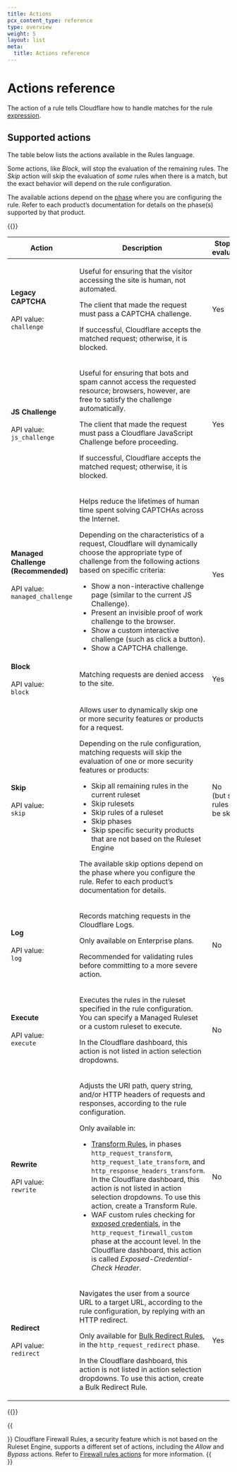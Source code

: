 ```yaml
---
title: Actions
pcx_content_type: reference
type: overview
weight: 5
layout: list
meta:
  title: Actions reference
---
```


# Actions reference

The action of a rule tells Cloudflare how to handle matches for the rule [expression](/ruleset-engine/rules-language/expressions/).

## Supported actions

The table below lists the actions available in the Rules language.

Some actions, like _Block_, will stop the evaluation of the remaining rules. The _Skip_ action will skip the evaluation of _some_ rules when there is a match, but the exact behavior will depend on the rule configuration.

The available actions depend on the [phase](/ruleset-engine/about/phases/) where you are configuring the rule. Refer to each product’s documentation for details on the phase(s) supported by that product.

{{<table-wrap>}}

<table style="width: 100%">
  <thead>
    <tr>
      <th>Action</th>
      <th>Description</th>
      <th>Stops rule evaluation?</th>
    </tr>
  </thead>
  <tbody>
    <tr>
      <td>
        <strong>Legacy CAPTCHA</strong><br />
        <br />
        API value:<br />
        <code>challenge</code>
      </td>
      <td>
        <p>Useful for ensuring that the visitor accessing the site is human, not automated.</p>
        <p>The client that made the request must pass a CAPTCHA challenge.</p>
        <p>If successful, Cloudflare accepts the matched request; otherwise, it is blocked.</p>
      </td>
      <td>Yes</td>
    </tr>
    <tr>
      <td>
        <strong>JS Challenge</strong><br />
        <br />
        API value:<br />
        <code>js_challenge</code>
      </td>
      <td>
        <p>
          Useful for ensuring that bots and spam cannot access the requested resource; browsers,
          however, are free to satisfy the challenge automatically.
        </p>
        <p>
          The client that made the request must pass a Cloudflare JavaScript Challenge before
          proceeding.
        </p>
        <p>If successful, Cloudflare accepts the matched request; otherwise, it is blocked.</p>
      </td>
      <td>Yes</td>
    </tr>
    <tr>
      <td>
        <strong>Managed Challenge (Recommended)</strong><br />
        <br />
        API value:<br />
        <code>managed_challenge</code>
      </td>
      <td>
        <p>Helps reduce the lifetimes of human time spent solving CAPTCHAs across the Internet.</p>
        <p>
          Depending on the characteristics of a request, Cloudflare will dynamically choose the appropriate type of challenge from the following actions based on specific criteria:
        </p>
        <ul>
          <li>Show a non-interactive challenge page (similar to the current JS Challenge).</li>
          <li>Present an invisible proof of work challenge to the browser.</li>
          <li>Show a custom interactive challenge (such as click a button).</li>
          <li>Show a CAPTCHA challenge.</li>
        </ul>
      </td>
      <td>Yes</td>
    </tr>
    <tr>
      <td>
        <strong>Block</strong><br />
        <br />
        API value:<br />
        <code>block</code>
      </td>
      <td>
        <p>Matching requests are denied access to the site.</p>
      </td>
      <td>Yes</td>
    </tr>
    <tr>
      <td>
        <strong>Skip</strong><br />
        <br />
        API value:<br />
        <code>skip</code>
      </td>
      <td>
        <p>
          Allows user to dynamically skip one or more security features or products for a request.
        </p>
        <p>
          Depending on the rule configuration, matching requests will skip the evaluation of one or
          more security features or products:
        </p>
        <p>
          <ul>
            <li>Skip all remaining rules in the current ruleset</li>
            <li>Skip rulesets</li>
            <li>Skip rules of a ruleset</li>
            <li>Skip phases</li>
            <li>Skip specific security products that are not based on the Ruleset Engine</li>
          </ul>
        </p>
        <p>
          The available skip options depend on the phase where you configure the rule. Refer to each
          product’s documentation for details.
        </p>
      </td>
      <td>
        No
        <br />
        (but some rules may be skipped)
      </td>
    </tr>
    <tr>
      <td>
        <strong>Log</strong><br />
        <br />
        API value:<br />
        <code>log</code>
      </td>
      <td>
        <p>Records matching requests in the Cloudflare Logs.</p>
        <p>Only available on Enterprise plans.</p>
        <p>Recommended for validating rules before committing to a more severe action.</p>
      </td>
      <td>No</td>
    </tr>
    <tr>
      <td>
        <strong>Execute</strong><br />
        <br />
        API value:<br />
        <code>execute</code>
      </td>
      <td>
        <p>
          Executes the rules in the ruleset specified in the rule configuration. You can specify a
          Managed Ruleset or a custom ruleset to execute.
        </p>
        <p>In the Cloudflare dashboard, this action is not listed in action selection dropdowns.</p>
      </td>
      <td>No</td>
    </tr>
    <tr>
      <td>
        <strong>Rewrite</strong><br />
        <br />
        API value:<br />
        <code>rewrite</code>
      </td>
      <td>
        <p>
          Adjusts the URI path, query string, and/or HTTP headers of requests and responses, according to the rule configuration.
        </p>
        <p>Only available in:</p>
        <ul>
          <li><a href="/rules/transform/">Transform Rules</a>, in phases <code>http_request_transform</code>, <code>http_request_late_transform</code>, and <code>http_response_headers_transform</code>. In the Cloudflare dashboard, this action is not listed in action selection dropdowns. To use this action, create a Transform Rule.</li>
          <li>WAF custom rules checking for <a href="/waf/exposed-credentials-check/">exposed credentials</a>, in the <code>http_request_firewall_custom</code> phase at the account level. In the Cloudflare dashboard, this action is called <em>Exposed-Credential-Check Header</em>.</li>
        </ul>
      </td>
      <td>No</td>
    </tr>
    <tr>
      <td>
        <strong>Redirect</strong><br />
        <br />
        API value:<br />
        <code>redirect</code>
      </td>
      <td>
        <p>
          Navigates the user from a source URL to a target URL, according to the rule configuration, by replying with an HTTP redirect.
        </p>
        <p>
          Only available for <a href="/rules/bulk-redirects/">Bulk Redirect Rules</a>, in the <code>http_request_redirect</code> phase.
        </p>
        <p>
          In the Cloudflare dashboard, this action is not listed in action selection dropdowns. To use this action, create a Bulk Redirect Rule.
        </p>
      </td>
      <td>Yes</td>
    </tr>
  </tbody>
</table>

{{</table-wrap>}}

{{<Aside type="note">}}
Cloudflare Firewall Rules, a security feature which is not based on the Ruleset Engine, supports a different set of actions, including the _Allow_ and _Bypass_ actions. Refer to [Firewall rules actions](/firewall/cf-firewall-rules/actions/) for more information.
{{</Aside>}}
